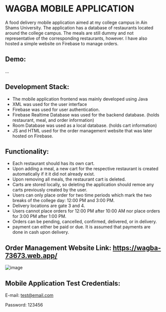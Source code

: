 # WAGBA MOBILE APPLICATION

A food delivery mobile application aimed at my college campus in Ain Shams University. The application has a database of restaurants located around the college campus. The meals are still dummy and not representative of the corresponding restaurants, however. I have also hosted a simple website on Firebase to manage orders.


## Demo:

...


## Development Stack:

- The mobile application frontend was mainly developed using Java
- XML was used for the user interface
- Firebase was used for user authentication.
- Firebase Realtime Database was used for the backend database. (holds restaurant, meal, and order information)
- Room Database was used as a local database. (holds cart information)
- JS and HTML used for the order management website that was later hosted on Firebase.


## Functionality:

- Each restaurant should has its own cart.
- Upon adding a meal, a new cart for the respective restaurant is created automatically if it it did not already exist.
- Upon removing all meals, the restaurant cart is deleted.
- Carts are stored locally, so deleting the application should remoe any carts previously created by the user.
- Users can only place order for two time periods which mark the two breaks of the college day: 12:00 PM and 3:00 PM.
- Delivery locations are gate 3 and 4.
- Users cannot place orders for 12:00 PM after 10:00 AM nor place orders for 3:00 PM after 1:00 PM.
- Orders can be pending, cancelled, confirmed, delivered, or in delivery.
- payment can either be paid or due. It is assumed that payments are done in cash upon delivery.


## Order Management Website Link: https://wagba-73673.web.app/
![image](https://user-images.githubusercontent.com/61950995/211913533-137f42ee-1f9c-4860-95f9-1cba3b4f009b.png)


## Mobile Application Test Credentials:

E-mail: test@email.com

Password: 123456


